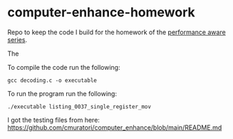 # computer-enhance-homework
Repo to keep the code I build for the homework of the [performance aware series](https://www.computerenhance.com/p/table-of-contents).

The 

To compile the code run the following: 
```
gcc decoding.c -o executable
```

To run the program run the following:

```
./executable listing_0037_single_register_mov
```

I got the testing files from here: https://github.com/cmuratori/computer_enhance/blob/main/README.md
